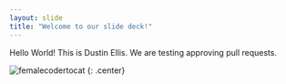 ```yaml
---
layout: slide
title: "Welcome to our slide deck!"
---
```


Hello World!  This is Dustin Ellis.  We are testing approving pull requests.

![femalecodertocat](https://octodex.github.com/images/femalecodertocat.png)
{: .center}
